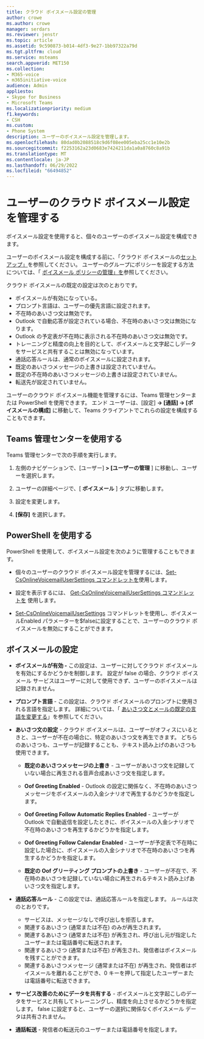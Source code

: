 ```yaml
---
title: クラウド ボイスメール設定の管理
author: crowe
ms.author: crowe
manager: serdars
ms.reviewer: jenstr
ms.topic: article
ms.assetid: 9c590873-b014-4df3-9e27-1bb97322a79d
ms.tgt.pltfrm: cloud
ms.service: msteams
search.appverid: MET150
ms.collection:
- M365-voice
- m365initiative-voice
audience: Admin
appliesto:
- Skype for Business
- Microsoft Teams
ms.localizationpriority: medium
f1.keywords:
- CSH
ms.custom:
- Phone System
description: ユーザーのボイスメール設定を管理します。
ms.openlocfilehash: 80dad0b2088518c9d6f08ee005eba25cc1e10e2b
ms.sourcegitcommit: f2253162a23d0683e7424211da1a0a8760c8a91b
ms.translationtype: MT
ms.contentlocale: ja-JP
ms.lasthandoff: 06/29/2022
ms.locfileid: "66494852"
---
```

# <a name="manage-cloud-voicemail-settings-for-users"></a>ユーザーのクラウド ボイスメール設定を管理する

ボイスメール設定を使用すると、個々のユーザーのボイスメール設定を構成できます。

ユーザーのボイスメール設定を構成する前に、「クラウド ボイスメールの[セットアップ」](set-up-phone-system-voicemail.md)を参照してください。 ユーザーのグループにポリシーを設定する方法については、「 [ボイスメール ポリシーの管理」を](manage-voicemail-policies.md)参照してください。

クラウド ボイスメールの既定の設定は次のとおりです。

- ボイスメールが有効になっている。
- プロンプト言語は、ユーザーの優先言語に設定されます。
- 不在時のあいさつ文は無効です。
- Outlook で自動応答が設定されている場合、不在時のあいさつ文は無効になります。
- Outlook の予定表が不在時に表示される不在時のあいさつ文は無効です。
- トレーニングと精度の向上を目的として、ボイスメールと文字起こしデータをサービスと共有することは無効になっています。
- 通話応答ルールは、通常のボイスメールに設定されます。
- 既定のあいさつメッセージの上書きは設定されていません。
- 既定の不在時のあいさつメッセージの上書きは設定されていません。
- 転送先が設定されていません。


ユーザーのクラウド ボイスメール機能を管理するには、Teams 管理センターまたは PowerShell を使用できます。 エンド ユーザーは、[設定] **-> [通話] -> [ボイスメールの構成]** に移動して、Teams クライアントでこれらの設定を構成することもできます。

## <a name="use-teams-admin-center"></a>Teams 管理センターを使用する

Teams 管理センターで次の手順を実行します。

1.  左側のナビゲーションで、[ユーザー] **> [ユーザーの管理** ] に移動し、ユーザーを選択します。

2.  ユーザーの詳細ページで、[ **ボイスメール** ] タブに移動します。

3.  設定を変更します。

4.  **[保存]** を選択します。


## <a name="use-powershell"></a>PowerShell を使用する

PowerShell を使用して、ボイスメール設定を次のように管理することもできます。

- 個々のユーザーのクラウド ボイスメール設定を管理するには、[Set-CsOnlineVoicemailUserSettings コマンドレットを](/powershell/module/skype/set-csonlinevoicemailusersettings)使用します。 

- 設定を表示するには、 [Get-CsOnlineVoicemailUserSettings コマンドレットを](/powershell/module/skype/get-csonlinevoicemailusersettings) 使用します。

- [Set-CsOnlineVoicemailUserSettings](/powershell/module/skype/set-csonlinevoicemailusersettings) コマンドレットを使用し、ボイスメールEnabled パラメーターを$falseに設定することで、ユーザーのクラウド ボイスメールを無効にすることができます。 

## <a name="voicemail-settings"></a>ボイスメールの設定

- **ボイスメールが有効 -** この設定は、ユーザーに対してクラウド ボイスメールを有効にするかどうかを制御します。 設定が false の場合、クラウド ボイスメール サービスはユーザーに対して使用できず、ユーザーのボイスメールは記録されません。

- **プロンプト言語** - この設定は、クラウド ボイスメールのプロンプトに使用される言語を指定します。 詳細については、「 [あいさつ文とメールの既定の言語を変更する](change-the-default-language-for-greetings-and-emails.md)」を参照してください。

- **あいさつ文の設定** - クラウド ボイスメールは、ユーザーがオフィスにいるときと、ユーザーが不在の場合に、特定のあいさつ文を再生できます。 どちらのあいさつも、ユーザーが記録することも、テキスト読み上げのあいさつも使用できます。

  - **既定のあいさつメッセージの上書き** - ユーザーがあいさつ文を記録していない場合に再生される音声合成あいさつ文を指定します。

  - **Oof Greeting Enabled** - Outlook の設定に関係なく、不在時のあいさつメッセージをボイスメールの入金シナリオで再生するかどうかを指定します。

  - **Oof Greeting Follow Automatic Replies Enabled** - ユーザーが Outlook で自動返信を設定したときに、ボイスメールの入金シナリオで不在時のあいさつを再生するかどうかを指定します。

  - **Oof Greeting Follow Calendar Enabled** - ユーザーが予定表で不在時に設定した場合に、ボイスメールの入金シナリオで不在時のあいさつを再生するかどうかを指定します。

  - **既定の Oof グリーティング プロンプトの上書き** - ユーザーが不在で、不在時のあいさつを記録していない場合に再生されるテキスト読み上げあいさつ文を指定します。

- **通話応答ルール** - この設定では、通話応答ルールを指定します。 ルールは次のとおりです。
  - サービスは、メッセージなしで呼び出しを拒否します。
  - 関連するあいさつ (通常または不在) のみが再生されます。
  - 関連するあいさつ (通常または不在) が再生され、呼び出し元が指定したユーザーまたは電話番号に転送されます。
  -  関連するあいさつ (通常または不在) が再生され、発信者はボイスメールを残すことができます。
  - 関連するあいさつメッセージ (通常または不在) が再生され、発信者はボイスメールを離れることができ、0 キーを押して指定したユーザーまたは電話番号に転送できます。

- **サービス改善のためにデータを共有する** - ボイスメールと文字起こしのデータをサービスと共有してトレーニングし、精度を向上させるかどうかを指定します。 false に設定すると、ユーザーの選択に関係なくボイスメール データは共有されません。

- **通話転送** - 発信者の転送元のユーザーまたは電話番号を指定します。


